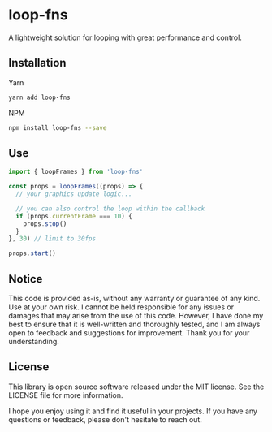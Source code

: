 <!-- infuser start title -->
# loop-fns
<!-- infuser end title -->

<!-- infuser start description -->
A lightweight solution for looping with great performance and control.
<!-- infuser end description -->

<!-- infuser start installation -->  
  
## Installation  
Yarn  
```bash  
yarn add loop-fns  
```  
NPM  
```bash  
npm install loop-fns --save  
```  
  
<!-- infuser end installation -->

<!-- infuser start usage -->
<!-- infuser end usage -->

## Use

```typescript
import { loopFrames } from 'loop-fns'

const props = loopFrames((props) => {
  // your graphics update logic...

  // you can also control the loop within the callback
  if (props.currentFrame === 10) {
    props.stop()
  }
}, 30) // limit to 30fps

props.start()
```

<!-- infuser start development -->
<!-- infuser end development -->

<!-- infuser start notes -->  
  
## Notice  
This code is provided as-is, without any warranty or guarantee of any kind. Use at your own risk. I cannot be held responsible for any issues or damages that may arise from the use of this code. However, I have done my best to ensure that it is well-written and thoroughly tested, and I am always open to feedback and suggestions for improvement. Thank you for your understanding.  
  
<!-- infuser end notes -->

<!-- infuser start license -->  
  
## License  

This library is open source software released under the MIT license. See the LICENSE file for more information.

I hope you enjoy using it and find it useful in your projects. If you have any questions or feedback, please don't hesitate to reach out.
  
  
<!-- infuser end license -->
